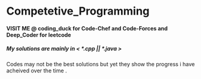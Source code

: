 # Competetive_Programming
#### VISIT ME @ coding_duck for Code-Chef and Code-Forces and Deep_Coder for leetcode 
##### My solutions are mainly in  &lt; *.cpp || *.java >

Codes may not be the best solutions but yet they show the progress i have acheived over the time .

